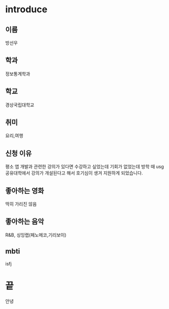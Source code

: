 # introduce
## 이름
방선우
## 학과
정보통계학과
## 학교
경상국립대학교
## 취미
요리,여행
## 신청 이유
평소 앱 개발과 관련한 강의가 있다면 수강하고 싶었는데 기회가 없었는데 방학 때 usg공유대학에서 강의가 개설된다고 해서 호기심이 생겨 지원하게 되었습니다.
## 좋아하는 영화
딱히 가리진 않음
## 좋아하는 음악
R&B, 싱잉랩(페노메코,기리보이)
## mbti
isfj
# 끝
안녕
